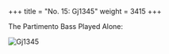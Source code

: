 +++
title = "No. 15: Gj1345"
weight = 3415
+++

The Partimento Bass Played Alone:

![Gj1345](/img/15FenBk4.jpg)
